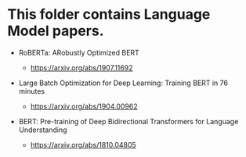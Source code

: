 # This folder contains Language Model papers.

- RoBERTa: ARobustly Optimized BERT
  - https://arxiv.org/abs/1907.11692

- Large Batch Optimization for Deep Learning: Training BERT in 76 minutes
  - https://arxiv.org/abs/1904.00962

- BERT: Pre-training of Deep Bidirectional Transformers for Language Understanding
  - https://arxiv.org/abs/1810.04805
